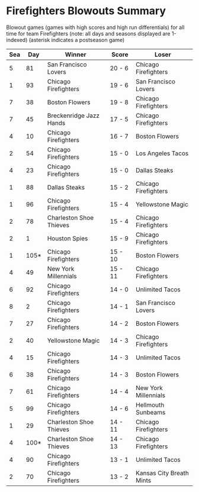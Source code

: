 # Firefighters Blowouts Summary



Blowout games (games with high scores and high run differentials) for all time for team Firefighters (note: all days and seasons displayed are 1-indexed) (asterisk indicates a postseason game)


| Sea | Day | Winner | Score | Loser | 
| ------ |------ |------ |------ |------ |
| 5 | 81 | San Francisco Lovers | 20 - 6 | Chicago Firefighters | 
| 1 | 93 | Chicago Firefighters | 19 - 6 | San Francisco Lovers | 
| 7 | 38 | Boston Flowers | 19 - 8 | Chicago Firefighters | 
| 7 | 45 | Breckenridge Jazz Hands | 17 - 5 | Chicago Firefighters | 
| 4 | 10 | Chicago Firefighters | 16 - 7 | Boston Flowers | 
| 2 | 54 | Chicago Firefighters | 15 - 0 | Los Angeles Tacos | 
| 4 | 23 | Chicago Firefighters | 15 - 0 | Dallas Steaks | 
| 1 | 88 | Dallas Steaks | 15 - 2 | Chicago Firefighters | 
| 1 | 96 | Chicago Firefighters | 15 - 4 | Yellowstone Magic | 
| 2 | 78 | Charleston Shoe Thieves | 15 - 4 | Chicago Firefighters | 
| 2 | 1 | Houston Spies | 15 - 9 | Chicago Firefighters | 
| 1 | 105* | Chicago Firefighters | 15 - 10 | Boston Flowers | 
| 4 | 49 | New York Millennials | 15 - 11 | Chicago Firefighters | 
| 6 | 92 | Chicago Firefighters | 14 - 0 | Unlimited Tacos | 
| 8 | 2 | Chicago Firefighters | 14 - 1 | San Francisco Lovers | 
| 7 | 27 | Chicago Firefighters | 14 - 2 | Boston Flowers | 
| 2 | 40 | Yellowstone Magic | 14 - 3 | Chicago Firefighters | 
| 4 | 15 | Chicago Firefighters | 14 - 3 | Unlimited Tacos | 
| 6 | 38 | Chicago Firefighters | 14 - 3 | Boston Flowers | 
| 7 | 61 | Chicago Firefighters | 14 - 4 | New York Millennials | 
| 5 | 99 | Chicago Firefighters | 14 - 6 | Hellmouth Sunbeams | 
| 1 | 29 | Charleston Shoe Thieves | 14 - 11 | Chicago Firefighters | 
| 4 | 100* | Charleston Shoe Thieves | 14 - 13 | Chicago Firefighters | 
| 4 | 90 | Chicago Firefighters | 13 - 1 | Unlimited Tacos | 
| 2 | 70 | Chicago Firefighters | 13 - 2 | Kansas City Breath Mints | 


